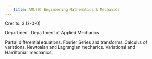 ```yaml
---
    title: AML701 Engineering Mathematics & Mechanics
---
```

Credits: 3 (3-0-0)

Department: Department of Applied Mechanics

Partial differential equations. Fourier Series and transforms. Calculus of variations. Newtonian and Lagrangian mechanics. Variational and Hamiltonian mechanics.